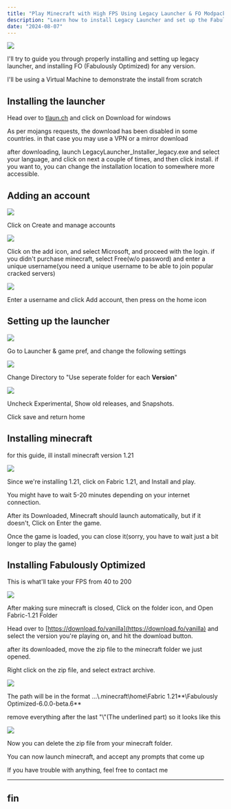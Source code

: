 ```yaml
---
title: "Play Minecraft with High FPS Using Legacy Launcher & FO Modpack"
description: "Learn how to install Legacy Launcher and set up the Fabulously Optimized modpack to boost your Minecraft FPS and get the best performance."
date: "2024-08-07"
---
```


![](https://blogtrimpta.wordpress.com/wp-content/uploads/2024/08/image.png?w=1024)

I'll try to guide you through properly installing and setting up legacy launcher, and installing FO (Fabulously Optimized) for any version.

I'll be using a Virtual Machine to demonstrate the install from scratch

## Installing the launcher

Head over to [tlaun.ch](https://tlaun.ch) and click on Download for windows

As per mojangs requests, the download has been disabled in some countries. in that case you may use a VPN or a mirror download

after downloading, launch LegacyLauncher\_Installer\_legacy.exe and select your language, and click on next a couple of times, and then click install. if you want to, you can change the installation location to somewhere more accessible.

## Adding an account

![](https://blogtrimpta.wordpress.com/wp-content/uploads/2024/08/image-1.png?w=1024)

Click on Create and manage accounts

![](https://blogtrimpta.wordpress.com/wp-content/uploads/2024/08/image-3.png?w=1024)

Click on the add icon, and select Microsoft, and proceed with the login. if you didn't purchase minecraft, select Free(w/o password) and enter a unique username(you need a unique username to be able to join popular cracked servers)

![](https://blogtrimpta.wordpress.com/wp-content/uploads/2024/08/image-4.png?w=1024)

Enter a username and click Add account, then press on the home icon

## Setting up the launcher

![](https://blogtrimpta.wordpress.com/wp-content/uploads/2024/08/image-5.png?w=1024)

Go to Launcher & game pref, and change the following settings

![](https://blogtrimpta.wordpress.com/wp-content/uploads/2024/08/image-6.png?w=1024)

Change Directory to "Use seperate folder for each **Version**"

![](https://blogtrimpta.wordpress.com/wp-content/uploads/2024/08/image-8.png?w=1024)

Uncheck Experimental, Show old releases, and Snapshots.

Click save and return home

## Installing minecraft

for this guide, ill install minecraft version 1.21

![](https://blogtrimpta.wordpress.com/wp-content/uploads/2024/08/image-9.png?w=1024)

Since we're installing 1.21, click on Fabric 1.21, and Install and play.

You might have to wait 5-20 minutes depending on your internet connection.

After its Downloaded, Minecraft should launch automatically, but if it doesn't, Click on Enter the game.

Once the game is loaded, you can close it(sorry, you have to wait just a bit longer to play the game)

## Installing Fabulously Optimized

This is what'll take your FPS from 40 to 200  

![](https://blogtrimpta.wordpress.com/wp-content/uploads/2024/08/image-10.png?w=1024)

After making sure minecraft is closed, Click on the folder icon, and Open Fabric-1.21 Folder

Head over to [https://download.fo/vanilla](https://download.fo/vanilla) and select the version you're playing on, and hit the download button.

after its downloaded, move the zip file to the minecraft folder we just opened.

Right click on the zip file, and select extract archive.

![](https://blogtrimpta.wordpress.com/wp-content/uploads/2024/08/image-11.png?w=768)

The path will be in the format ...\\.minecraft\\home\\Fabric 1.21**\\Fabulously Optimized-6.0.0-beta.6**

remove everything after the last "\\"(The underlined part) so it looks like this

![](https://blogtrimpta.wordpress.com/wp-content/uploads/2024/08/image-12.png?w=768)

Now you can delete the zip file from your minecraft folder.

You can now launch minecraft, and accept any prompts that come up

If you have trouble with anything, feel free to contact me

* * *

## fin
